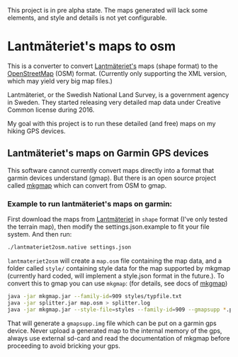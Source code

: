 This project is in pre alpha state. The maps generated will lack some elements, and style and details is not yet configurable.

# Lantmäteriet's maps to osm
This is a converter to convert [Lantmäteriet's](https://www.lantmateriet.se/) maps (shape format) to the [OpenStreetMap](https://www.lantmateriet.se/) (OSM) format. (Currently only supporting the XML version, which may yield very big map files.)

Lantmäteriet, or the Swedish National Land Survey, is a government agency in Sweden.
They started releasing very detailed map data under Creative Common license during 2016.

My goal with this project is to run these detailed (and free) maps on my hiking GPS devices.

## Lantmäteriet's maps on Garmin GPS devices
This software cannot currently convert maps directly into a format that garmin devices understand (gmap). But there is an open source project called [mkgmap](http://www.mkgmap.org.uk/) which can convert from OSM to gmap.

### Example to run lantmäteriet's maps on garmin:
First download the maps from [Lantmäteriet](https://www.lantmateriet.se/sv/Kartor-och-geografisk-information/Kartor/oppna-data/hamta-oppna-geodata/#faq:gsd-terrangkartan-vektor) in `shape` format (I've only tested the terrain map), then modify the settings.json.example to fit your file system. And then run:
```sh
./lantmateriet2osm.native settings.json
```
`lantmateriet2osm` will create a `map.osm` file containing the map data, and a folder called `style/` containing style data for the map supported by mkgmap (currently hard coded, will implement a style.json format in the future.). To convert this to gmap you can use `mkgmap`: (for details, see docs of [mkgmap](http://www.mkgmap.org.uk/))
```sh
java -jar mkgmap.jar --family-id=909 styles/typfile.txt
java -jar splitter.jar map.osm > splitter.log
java -jar mkgmap.jar --style-file=styles --family-id=909 --gmapsupp *.pbf *.typ
```
That will generate a `gmapsupp.img` file which can be put on a garmin gps device. Never upload a generated map to the internal memory of the gps, always use external sd-card and read the documentation of mkgmap before proceeding to avoid bricking your gps.
